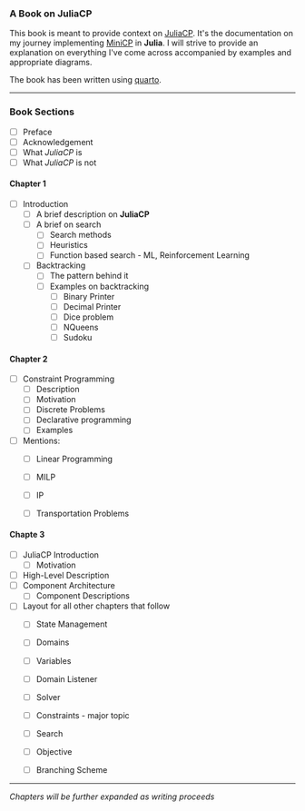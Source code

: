 ### A Book on JuliaCP

This book is meant to provide context on [JuliaCP](https://github.com/Ochibobo/JuliaCP). It's the documentation on my journey implementing [MiniCP](http://minicp.org/) in __Julia__. I will strive to provide an explanation on everything I've come across accompanied by examples and appropriate diagrams. 

The book has been written using [quarto](https://quarto.org/).


---

### Book Sections
- [ ] Preface
- [ ] Acknowledgement
- [ ] What _JuliaCP_ is
- [ ] What _JuliaCP_ is not

#### Chapter 1
- [ ] Introduction
  - [ ] A brief description on __JuliaCP__
  - [ ] A brief on search
    - [ ] Search methods
    - [ ] Heuristics
    - [ ] Function based search - ML, Reinforcement Learning
  - [ ] Backtracking
    - [ ] The pattern behind it
    - [ ] Examples on backtracking
      - [ ] Binary Printer
      - [ ] Decimal Printer
      - [ ] Dice problem
      - [ ] NQueens
      - [ ] Sudoku

#### Chapter 2
- [ ] Constraint Programming
  - [ ] Description
  - [ ] Motivation
  - [ ] Discrete Problems
  - [ ] Declarative programming
  - [ ] Examples
- [ ] Mentions:
  - [ ] Linear Programming
  - [ ] MILP
  - [ ] IP
  - [ ] Transportation Problems


#### Chapte 3
- [ ] JuliaCP Introduction
  - [ ] Motivation
- [ ] High-Level Description
- [ ] Component Architecture
  - [ ] Component Descriptions
- [ ] Layout for all other chapters that follow
  - [ ] State Management
  - [ ] Domains
  - [ ] Variables
  - [ ] Domain Listener
  - [ ] Solver
  - [ ] Constraints - major topic
  - [ ] Search
  - [ ] Objective
  - [ ] Branching Scheme


---
_Chapters will be further expanded as writing proceeds_


